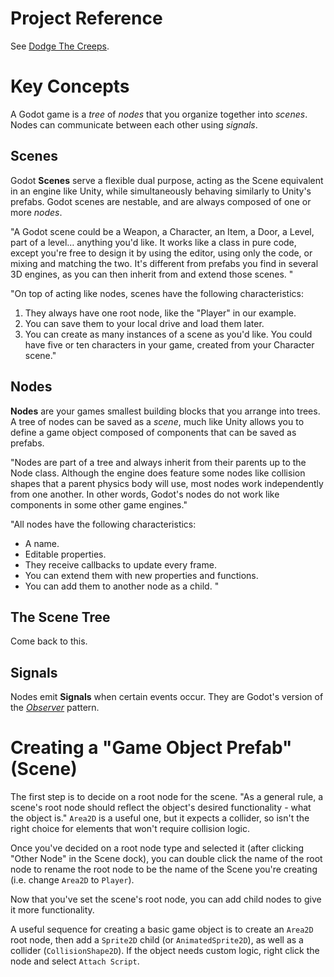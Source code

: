 # Project Reference

See [Dodge The Creeps](https://github.com/RockLikeAmadeus/dodge-the-creeps).

# Key Concepts

A Godot game is a _tree_ of _nodes_ that you organize together into _scenes_. Nodes can communicate between each other using _signals_.

## Scenes

Godot **Scenes** serve a flexible dual purpose, acting as the Scene equivalent in an engine like Unity, while simultaneously behaving similarly to Unity's prefabs. Godot scenes are nestable, and are always composed of one or more _nodes_.

"A Godot scene could be a Weapon, a Character, an Item, a Door, a Level, part of a level… anything you'd like. It works like a class in pure code, except you're free to design it by using the editor, using only the code, or mixing and matching the two. It's different from prefabs you find in several 3D engines, as you can then inherit from and extend those scenes. "

"On top of acting like nodes, scenes have the following characteristics:

1. They always have one root node, like the "Player" in our example.
2. You can save them to your local drive and load them later.
3. You can create as many instances of a scene as you'd like. You could have five or ten characters in your game, created from your Character scene."

## Nodes

**Nodes** are your games smallest building blocks that you arrange into trees. A tree of nodes can be saved as a _scene_, much like Unity allows you to define a game object composed of components that can be saved as prefabs.

"Nodes are part of a tree and always inherit from their parents up to the Node class. Although the engine does feature some nodes like collision shapes that a parent physics body will use, most nodes work independently from one another. In other words, Godot's nodes do not work like components in some other game engines."

"All nodes have the following characteristics:

- A name.
- Editable properties.
- They receive callbacks to update every frame.
- You can extend them with new properties and functions.
- You can add them to another node as a child.
"

## The Scene Tree

Come back to this.

## Signals

Nodes emit **Signals** when certain events occur. They are Godot's version of the [_Observer_](https://gameprogrammingpatterns.com/observer.html) pattern.

# Creating a "Game Object Prefab" (Scene)

The first step is to decide on a root node for the scene. "As a general rule, a scene's root node should reflect the object's desired functionality - what the object is." `Area2D` is a useful one, but it expects a collider, so isn't the right choice for elements that won't require collision logic.

Once you've decided on a root node type and selected it (after clicking "Other Node" in the Scene dock), you can double click the name of the root node to rename the root node to be the name of the Scene you're creating (i.e. change `Area2D` to `Player`).

Now that you've set the scene's root node, you can add child nodes to give it more functionality.

A useful sequence for creating a basic game object is to create an `Area2D` root node, then add a `Sprite2D` child (or `AnimatedSprite2D`), as well as a collider (`CollisionShape2D`). If the object needs custom logic, right click the node and select `Attach Script`.